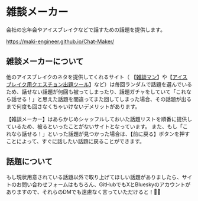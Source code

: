 # 雑談メーカー
会社の忘年会やアイスブレイクなどで話すための話題を提供します。

https://maki-engineer.github.io/Chat-Maker/

## 雑談メーカーについて
他のアイスブレイクのネタを提供してくれるサイト（ 【[雑談マン](https://zatsudanman.com/)】や【[アイスブレイク用クエスチョン出題ツール](https://www.invitejapan.com/icebreaker-generation-tool/)】など）は毎回ランダムで話題を選んでいるため、話せない話題が何回も被ってしまったり、話題ガチャをしていて「これなら話せる！」と思えた話題を間違ってまた回してしまった場合、その話題が出るまで何度も回さなくちゃいけないデメリットがあります。

【雑談メーカー】はあらかじめシャッフルしておいた話題リストを順番に提供しているため、被るといったことがないサイトとなっています。
また、もし「これなら話せる！」といった話題が見つかった場合は、【前に戻る】ボタンを押すことによって、すぐに話したい話題に戻ることができます。

## 話題について
もし現状用意されている話題以外で取り上げてほしい話題がありましたら、サイトのお問い合わせフォームはもちろん、GitHubでもXとBlueskyのアカウントがありますので、それらのDMでも遠慮なく言っていただけると！🙇‍♂️

